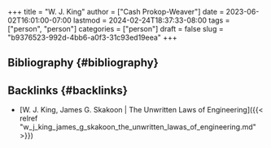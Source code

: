 +++
title = "W. J. King"
author = ["Cash Prokop-Weaver"]
date = 2023-06-02T16:01:00-07:00
lastmod = 2024-02-24T18:37:33-08:00
tags = ["person", "person"]
categories = ["person"]
draft = false
slug = "b9376523-992d-4bb6-a0f3-31c93ed19eea"
+++

## Bibliography {#bibliography}

<style>.csl-entry{text-indent: -1.5em; margin-left: 1.5em;}</style><div class="csl-bib-body">
</div>


## Backlinks {#backlinks}

-   [W. J. King, James G. Skakoon | The Unwritten Laws of Engineering]({{< relref "w_j_king_james_g_skakoon_the_unwritten_lawas_of_engineering.md" >}})
